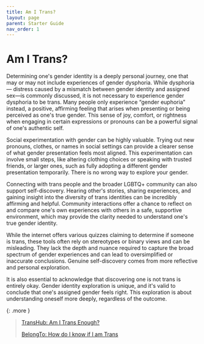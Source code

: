```yaml
---
title: Am I Trans?
layout: page
parent: Starter Guide
nav_order: 1
---
```

# Am I Trans?
Determining one's gender identity is a deeply personal journey, one that may or may not include experiences of gender dysphoria. While dysphoria — distress caused by a mismatch between gender identity and assigned sex—is commonly discussed, it is not necessary to experience gender dysphoria to be trans. Many people only experience “gender euphoria” instead, a positive, affirming feeling that arises when presenting or being perceived as one's true gender. This sense of joy, comfort, or rightness when engaging in certain expressions or pronouns can be a powerful signal of one's authentic self.

Social experimentation with gender can be highly valuable. Trying out new pronouns, clothes, or names in social settings can provide a clearer sense of what gender presentation feels most aligned. This experimentation can involve small steps, like altering clothing choices or speaking with trusted friends, or larger ones, such as fully adopting a different gender presentation temporarily. There is no wrong way to explore your gender.

Connecting with trans people and the broader LGBTQ+ community can also support self-discovery. Hearing other's stories, sharing experiences, and gaining insight into the diversity of trans identities can be incredibly affirming and helpful. Community interactions offer a chance to reflect on and compare one's own experiences with others in a safe, supportive environment, which may provide the clarity needed to understand one's true gender identity.

While the internet offers various quizzes claiming to determine if someone is trans, these tools often rely on stereotypes or binary views and can be misleading. They lack the depth and nuance required to capture the broad spectrum of gender experiences and can lead to oversimplified or inaccurate conclusions. Genuine self-discovery comes from more reflective and personal exploration.

It is also essential to acknowledge that discovering one is not trans is entirely okay. Gender identity exploration is unique, and it's valid to conclude that one's assigned gender feels right. This exploration is about understanding oneself more deeply, regardless of the outcome.

{: .more }
> [TransHub: Am I Trans Enough?](https://www.transhub.org.au/am-i-trans-enough)
>
> [BelongTo: How do I know if I am Trans](https://www.belongto.org/support-for-me/advice/how-do-i-know-if-am-i-trans/)